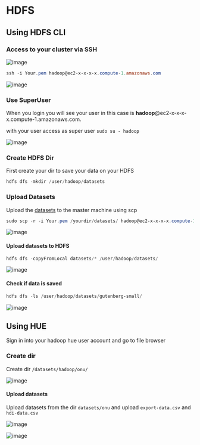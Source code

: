 # HDFS

## Using HDFS CLI

### Access to your cluster via SSH

![image](https://user-images.githubusercontent.com/53051438/170835749-b39a4d30-70ad-4c0f-b94f-7f2e0b97976c.png)

```powershell
ssh -i Your.pem hadoop@ec2-x-x-x-x.compute-1.amazonaws.com
```

![image](https://user-images.githubusercontent.com/53051438/170835750-daeca323-22a0-462a-b806-dc38a1928547.png)

### Use SuperUser

When you login you will see your user in this case is **hadoop**@ec2-x-x-x-x.compute-1.amazonaws.com.

with your user access as super user `sudo su - hadoop`

![image](https://user-images.githubusercontent.com/53051438/170835956-bbc09d34-7ce9-4230-b689-f04c69c04336.png)


### Create HDFS Dir

First create your dir to save your data on your HDFS

```powershell
hdfs dfs -mkdir /user/hadoop/datasets
```

### Upload Datasets

Upload the [datasets](https://github.com/ST0263/st0263-2022-1/tree/main/Big%20Data/datasets) to the master machine using scp

```powershell
sudo scp -r -i Your.pem /yourdir/datasets/ hadoop@ec2-x-x-x-x.compute-1.amazonaws.com:~/.
```

![image](https://user-images.githubusercontent.com/53051438/170836035-f1218455-4efa-4c0e-97db-ba0713e82fa6.png)

#### Upload datasets to HDFS
```powershell
hdfs dfs -copyFromLocal datasets/* /user/hadoop/datasets/
```
![image](https://user-images.githubusercontent.com/53051438/170836117-b4f92ab5-bbba-48d9-9d20-da355ed15d6d.png)

#### Check if data is saved

```powershell
hdfs dfs -ls /user/hadoop/datasets/gutenberg-small/
```

![image](https://user-images.githubusercontent.com/53051438/170836123-f0edf491-152b-49db-8a82-4432de02e3ba.png)

## Using HUE

Sign in into your hadoop hue user account and go to file browser

### Create dir

Create dir `/datasets/hadoop/onu/`

![image](https://user-images.githubusercontent.com/53051438/170836211-7609ea67-bff4-4592-9506-6009f3ddcf00.png)

#### Upload datasets

Upload datasets from the dir `datasets/onu` and upload `export-data.csv` and `hdi-data.csv`

![image](https://user-images.githubusercontent.com/53051438/170836219-01a418de-305f-4060-a060-9c62973cefe8.png)

![image](https://user-images.githubusercontent.com/53051438/170836248-24e393b7-fec4-4999-9ebe-16dec0d4c24f.png)



